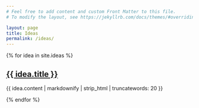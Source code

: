 ```yaml
---
# Feel free to add content and custom Front Matter to this file.
# To modify the layout, see https://jekyllrb.com/docs/themes/#overriding-theme-defaults

layout: page
title: Ideas
permalink: /ideas/
---
```

{% for idea in site.ideas %}
  <h2>
    <a href="{{ idea.url }}">
      {{ idea.title }}
    </a>
  </h2>
  <p> {{ idea.content | markdownify | strip_html | truncatewords: 20 }}</p>
{% endfor %}